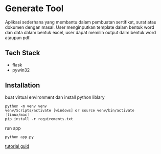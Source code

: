 # Generate Tool

Aplikasi sederhana yang membantu dalam pembuatan sertifikat, surat atau dokumen dengan masal. User menginputkan template dalam bentuk word dan data dalam bentuk excel, user dapat memilih output dalm bentuk word ataupun pdf.

## Tech Stack

- flask
- pywin32

## Installation

buat virtual environment dan install python liblary

```shell
python -m venv venv
venv/Scripts/activate [windows] or source venv/bin/activate [linux/mac]
pip install -r requirements.txt
```

run app

```shell
python app.py
```

[tutorial guid](https://medium.com/@fatiqnur/generate-tool-guide-ffe6aa79aa44)
